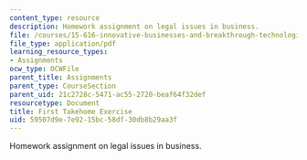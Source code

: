 ```yaml
---
content_type: resource
description: Homework assignment on legal issues in business.
file: /courses/15-616-innovative-businesses-and-breakthrough-technologies-the-legal-issues-fall-2004/59507d9e7e9215bc58df30db8b29aa3f_ex1.pdf
file_type: application/pdf
learning_resource_types:
- Assignments
ocw_type: OCWFile
parent_title: Assignments
parent_type: CourseSection
parent_uid: 21c2728c-5471-ac55-2720-beaf64f32def
resourcetype: Document
title: First Takehome Exercise
uid: 59507d9e-7e92-15bc-58df-30db8b29aa3f
---
```

Homework assignment on legal issues in business.

